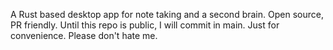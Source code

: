 A Rust based desktop app for note taking and a second brain. Open source, PR friendly.
Until this repo is public, I will commit in main. Just for convenience. Please don't hate me.